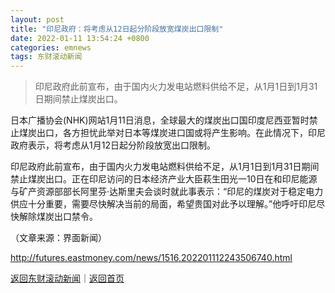 ```yaml
---
layout: post
title: "印尼政府：将考虑从12日起分阶段放宽煤炭出口限制"
date: 2022-01-11 13:54:24 +0800
categories: emnews
tags: 东财滚动新闻
---
```

> 印尼政府此前宣布，由于国内火力发电站燃料供给不足，从1月1日到1月31日期间禁止煤炭出口。

<p>日本广播协会(NHK)网站1月11日消息，全球最大的煤炭出口国印度尼西亚暂时禁止煤炭出口，各方担忧此举对日本等煤炭进口国或将产生影响。在此情况下，印尼政府表示，将考虑从1月12日起分阶段放宽出口限制。</p>
 <p>印尼政府此前宣布，由于国内火力发电站燃料供给不足，从1月1日到1月31日期间禁止煤炭出口。正在印尼访问的日本经济产业大臣萩生田光一10日在和印尼能源与矿产资源部部长阿里芬·达斯里夫会谈时就此事表示：“印尼的煤炭对于稳定电力供应十分重要，需要尽快解决当前的局面，希望贵国对此予以理解。”他呼吁印尼尽快解除煤炭出口禁令。</p><p class="em_media">（文章来源：界面新闻）</p>

<http://futures.eastmoney.com/news/1516,202201112243506740.html>

[返回东财滚动新闻](//finews.withounder.com/emnews/)｜[返回首页](//finews.withounder.com/)